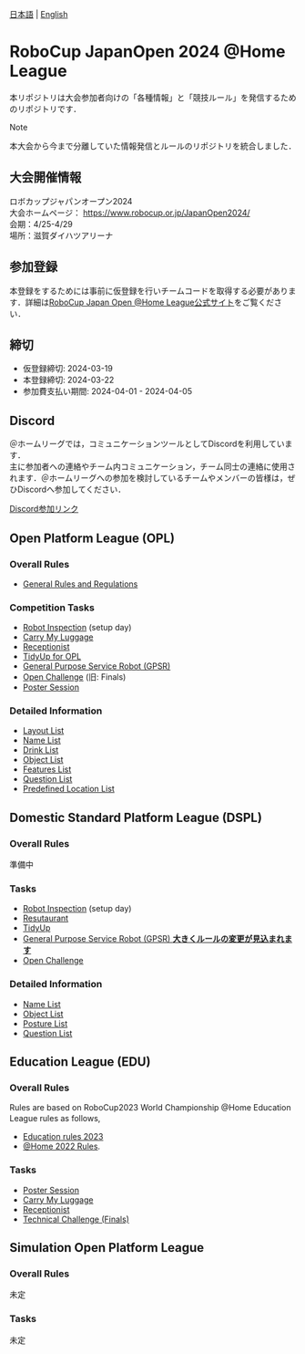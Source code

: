 [日本語](README.md) | [English](README_en.md)

# RoboCup JapanOpen 2024 @Home League

本リポジトリは大会参加者向けの「各種情報」と「競技ルール」を発信するためのリポジトリです．

> [!NOTE]  
> 本大会から今まで分離していた情報発信とルールのリポジトリを統合しました．


## 大会開催情報

ロボカップジャパンオープン2024  
大会ホームページ： https://www.robocup.or.jp/JapanOpen2024/  
会期：4/25-4/29  
場所：滋賀ダイハツアリーナ  

## 参加登録
本登録をするためには事前に仮登録を行いチームコードを取得する必要があります．詳細は[RoboCup Japan Open @Home League公式サイト](https://sites.google.com/site/robocuphomejapan/japanopen2024)をご覧ください．

## 締切
- 仮登録締切: 2024-03-19
- 本登録締切: 2024-03-22
- 参加費支払い期間: 2024-04-01 - 2024-04-05


## Discord

＠ホームリーグでは，コミュニケーションツールとしてDiscordを利用しています．  
主に参加者への連絡やチーム内コミュニケーション，チーム同士の連絡に使用されます．＠ホームリーグへの参加を検討しているチームやメンバーの皆様は，ぜひDiscordへ参加してください．

[Discord参加リンク](https://discord.gg/8gJYJqUVZA)


## Open Platform League (OPL)

### Overall Rules

- [General Rules and Regulations](rules/OPL/gr_ja.md)

### Competition Tasks

- [Robot Inspection](rules/OPL/ri_ja.md) (setup day)
- [Carry My Luggage](rules/OPL/cml_ja.md)
- [Receptionist](rules/OPL/rc_ja.md)
- [TidyUp for OPL](rules/OPL/tu_ja.md)
- [General Purpose Service Robot (GPSR)](rules/OPL/gpsr_ja.md)
- [Open Challenge](rules/OPL/oc_ja.md) (旧: Finals)
- [Poster Session](rules/OPL/ps_ja.md)

### Detailed Information

- [Layout List](rules/OPL/sd/layout_list.md)
- [Name List](rules/OPL/sd/name_list.md)
- [Drink List](rules/OPL/sd/drink_list.md)
- [Object List](rules/OPL/sd/object_list.md)
- [Features List](rules/OPL/sd/features_list.md)
- [Question List](rules/OPL/sd/question_list.md)
- [Predefined Location List](rules/OPL/sd/pd_loc_list.md)


## Domestic Standard Platform League (DSPL)

### Overall Rules
準備中

### Tasks
- [Robot Inspection](rules/DSPL/robotinspection.md) (setup day)
- [Resutaurant](rules/DSPL/restaurant.md)
- [TidyUp](rules/DSPL/tidyup.md)
- [General Purpose Service Robot (GPSR) **大きくルールの変更が見込まれます**](rules/DSPL/gpsr.md)
- [Open Challenge](rules/DSPL/technical_challenge.md)

### Detailed Information
- [Name List](rules/DSPL/name_list.md)
- [Object List](rules/DSPL/dspl_objects_with_predefined_location.pdf)
- [Posture List](rules/DSPL/posture_list.md)
- [Question List](rules/DSPL/question_list.md)

## Education League (EDU)

### Overall Rules
Rules are based on RoboCup2023 World Championship @Home Education League rules as follows,　
- [Education rules 2023](https://docs.google.com/document/d/1cHRMwnPajsPiEZNw1celFjHG1CSGTA2uyJ2VcAoEuoc/edit?usp=sharing)
- [@Home 2022 Rules](https://athome.robocup.org/wp-content/uploads/2022_rulebook.pdf).

### Tasks
- [Poster Session](rules/EDU/poster_ja.md) 
- [Carry My Luggage](rules/EDU/cml_ja.md)
- [Receptionist](rules/EDU/rc_jp.md)
- [Technical Challenge (Finals)](rules/EDU/finals_jp.md)

## Simulation Open Platform League

### Overall Rules
未定

### Tasks
未定
